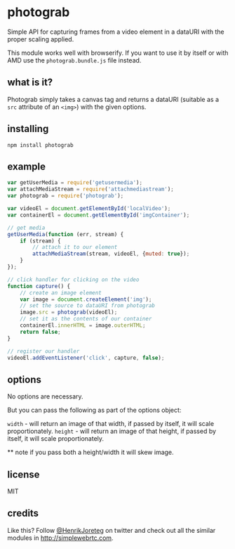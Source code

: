 # photograb

Simple API for capturing frames from a video element in a dataURI with the proper scaling applied.

This module works well with browserify. If you want to use it by itself or with AMD use the `photograb.bundle.js` file instead.

## what is it?

Photograb simply takes a canvas tag and returns a dataURI (suitable as a `src` attribute of an `<img>`) with the given options.

## installing

```
npm install photograb
```

## example


```js
var getUserMedia = require('getusermedia');
var attachMediaStream = require('attachmediastream');
var photograb = require('photograb');

var videoEl = document.getElementById('localVideo');
var containerEl = document.getElementById('imgContainer');

// get media
getUserMedia(function (err, stream) {
    if (stream) {
        // attach it to our element
        attachMediaStream(stream, videoEl, {muted: true});
    }
});

// click handler for clicking on the video
function capture() {
    // create an image element
    var image = document.createElement('img');
    // set the source to dataURI from photograb
    image.src = photograb(videoEl);
    // set it as the contents of our container
    containerEl.innerHTML = image.outerHTML;
    return false;
}

// register our handler
videoEl.addEventListener('click', capture, false);

```

## options

No options are necessary. 

But you can pass the following as part of the options object:

`width` - will return an image of that width, if passed by itself, it will scale proportionately.
`height` - will return an image of that height, if passed by itself, it will scale proportionately.

** note if you pass both a height/width it will skew image.

## license

MIT

## credits

Like this? Follow [@HenrikJoreteg](http://twitter.com/henrikjoreteg) on twitter and check out all the similar modules in http://simplewebrtc.com.
